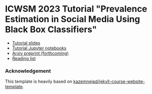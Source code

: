 # ICWSM 2023 Tutorial "Prevalence Estimation in Social Media Using Black Box Classifiers"

- [Tutorial slides]()
- [Tutorial Jupyter notebooks](/code/)
- [Arxiv preprint (forthcoming)]()
- [Reading list](https://avalanchesiqi.notion.site/ed68d0b0d08942da9272556548adb82f?v=eeab4969721049419939a84d9867172c)

### Acknowledgement 
This template is heavily based on [kazemnejad/jekyll-course-website-template](https://github.com/kazemnejad/jekyll-course-website-template).
